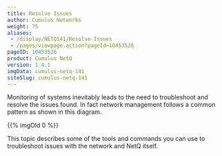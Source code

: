```yaml
---
title: Resolve Issues
author: Cumulus Networks
weight: 75
aliases:
 - /display/NETQ141/Resolve-Issues
 - /pages/viewpage.action?pageId=10453526
pageID: 10453526
product: Cumulus NetQ
version: 1.4.1
imgData: cumulus-netq-141
siteSlug: cumulus-netq-141
---
```

Monitoring of systems inevitably leads to the need to troubleshoot and
resolve the issues found. In fact network management follows a common
pattern as shown in this diagram.

{{% imgOld 0 %}}

This topic describes some of the tools and commands you can use to
troubleshoot issues with the network and NetQ itself.

<article id="html-search-results" class="ht-content" style="display: none;">

</article>

<footer id="ht-footer">

</footer>
